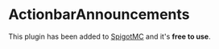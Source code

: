 # ActionbarAnnouncements

This plugin has been added to [SpigotMC](https://www.spigotmc.org/resources/actionbarannouncements-1-12-1-19.108367/) and it's **free to use**.
